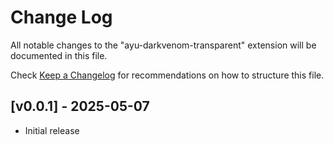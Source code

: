# Change Log

All notable changes to the "ayu-darkvenom-transparent" extension will be documented in this file.

Check [Keep a Changelog](http://keepachangelog.com/) for recommendations on how to structure this file.

## [v0.0.1] - 2025-05-07

- Initial release
